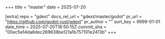 +++
title = "master"
date = 2025-07-20

[extra]
repo = "gdext"
docs_rel_url = "gdext/master/godot"
pr_url = "https://github.com/godot-rust/gdext"
pr_author = ""
sort_key = 9999-01-01
date_time = 2025-07-20T16:50:15Z
commit_sha = "00ec5e14da8dec269638be121a1b757101e2413b"
+++


